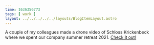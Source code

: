 ```yaml
---
time: 1636356773
tags: [ work ]
layout: ../../../../../layouts/BlogItemLayout.astro
---
```


A couple of my colleagues made a drone video of Schloss Krickenbeck where we spent our company summer retreat 2021. [Check it out!](https://www.youtube.com/watch?v=i7KD1PdOt_I&t=176s)
